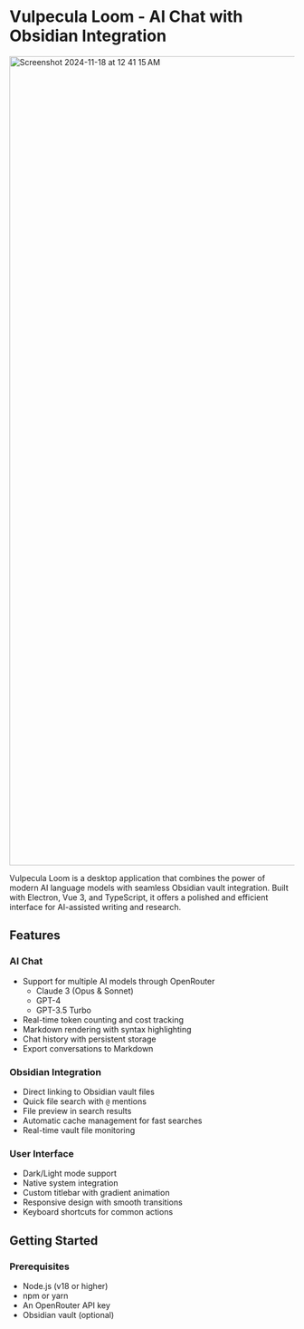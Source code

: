 # Vulpecula Loom - AI Chat with Obsidian Integration

<img width="1428" alt="Screenshot 2024-11-18 at 12 41 15 AM" src="https://github.com/user-attachments/assets/d2d0cec6-872f-4384-82a1-af21b8672ee6">


Vulpecula Loom is a desktop application that combines the power of modern AI language models with seamless Obsidian vault integration. Built with Electron, Vue 3, and TypeScript, it offers a polished and efficient interface for AI-assisted writing and research.

## Features

### AI Chat
- Support for multiple AI models through OpenRouter
  - Claude 3 (Opus & Sonnet)
  - GPT-4
  - GPT-3.5 Turbo
- Real-time token counting and cost tracking
- Markdown rendering with syntax highlighting
- Chat history with persistent storage
- Export conversations to Markdown

### Obsidian Integration
- Direct linking to Obsidian vault files
- Quick file search with `@` mentions
- File preview in search results
- Automatic cache management for fast searches
- Real-time vault file monitoring

### User Interface
- Dark/Light mode support
- Native system integration
- Custom titlebar with gradient animation
- Responsive design with smooth transitions
- Keyboard shortcuts for common actions

## Getting Started

### Prerequisites
- Node.js (v18 or higher)
- npm or yarn
- An OpenRouter API key
- Obsidian vault (optional)
